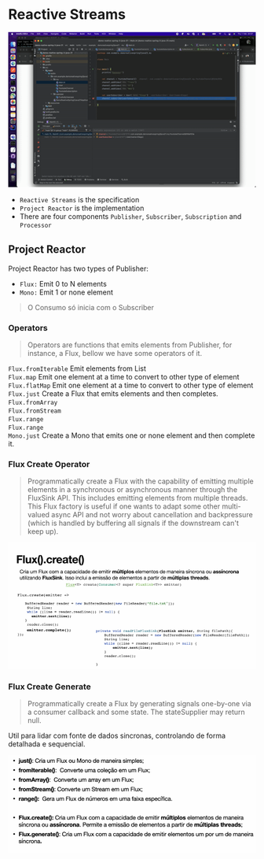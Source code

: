 # Reactive Streams

![](./debug.gif)

- `Reactive Streams` is the specification    
- `Project Reactor` is the implementation   
- There are four components `Publisher`, `Subscriber`, `Subscription` and `Processor`

## Project Reactor

Project Reactor has two types of Publisher:

- `Flux:` Emit 0 to N elements
- `Mono:` Emit 1 or none element

> O Consumo só inicia com o Subscriber

### Operators

> Operators are functions that emits elements from Publisher, 
>  for instance, a Flux, bellow we have some operators of it.  

`Flux.fromIterable` Emit elements from List<T>   
`Flux.map` Emit one element at a time to convert to other type of element   
`Flux.flatMap` Emit one element at a time to convert to other type of element   
`Flux.just` Create a Flux that emits elements and then completes.      
`Flux.fromArray`   
`Flux.fromStream`   
`Flux.range`   
`Flux.range`      
`Mono.just` Create a Mono that emits one or none element and then complete it.   
   
### Flux Create Operator

> Programmatically create a Flux with the capability of emitting multiple elements in a synchronous or asynchronous manner through the FluxSink API. This includes emitting elements from multiple threads.
>  This Flux factory is useful if one wants to adapt some other multi-valued async API and not worry about cancellation and backpressure (which is handled by buffering all signals if the downstream can't keep up).

![img.png](flux-create-operator.png)

### Flux Create Generate

> Programmatically create a Flux by generating signals 
>  one-by-one via a consumer callback and some state. 
> The stateSupplier may return null.

Util para lidar com fonte de dados sincronas,
controlando de forma detalhada e sequencial.

![img.png](img.png)

